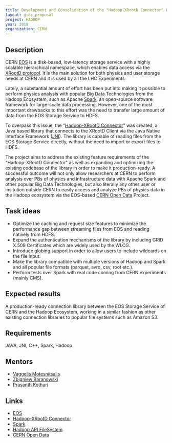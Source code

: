 ```yaml
---
title: Development and Consolidation of the "Hadoop-XRootD Connector" Library
layout: gsoc_proposal
project: HADOOP
year: 2018
organization: CERN
---
```


## Description

CERN [EOS](https://eos.web.cern.ch/) is a disk-based, low-latency storage service with a highly scalable hierarchical namespace, which enables data access via the [XRootD protocol](http://xrootd.org/). It is the main solution for both physics and user storage needs at CERN and it is used by all the LHC Experiments.

Lately, a substantial amount of effort has been put into making it possible to perform physics analysis with popular Big Data Technologies from the Hadoop Ecosystem, such as Apache [Spark](https://spark.apache.org/), an open-source software framework for large-scale data processing. However, one of the most important drawbacks to this effort was the need to transfer large amount of data from the EOS Storage Service to HDFS.

To overpass this issue, the "[Hadoop-XRootD Connector](https://github.com/cerndb/hadoop-xrootd)" was created, a Java based library that connects to the XRootD Client via the Java Native Interface Framework ([JNI](https://docs.oracle.com/javase/7/docs/technotes/guides/jni/spec/jniTOC.html)). The library is capable of reading files from the EOS Storage Service directly, without the need to import or export files to HDFS.

The project aims to address the existing feature requirements of the "Hadoop-XRootD Connector" as well as expanding and optimizing the existing codebase of the library in order to make it production-ready. A successful outcome will not only allow researchers at CERN to perform analysis over PBs of physics and infrastructure data with Apache Spark and other popular Big Data Technologies, but also literally any other user or insitution outside CERN to easily access and analyze PBs of physics data in the Hadoop ecosystem via the EOS-based [CERN Open Data](http://opendata.cern.ch/) Project.

## Task ideas
 * Optimize the caching and request size features to minimize the performance gap between streaming files from EOS and reading natively from HDFS.
 * Expand the authentication mechanisms of the library by including GRID X.509 Certificates which are widely used by the WLCG.
 * Introduce globing support in order to allow users to include wildcards on the file input.
 * Make the library compatible with multiple versions of Hadoop and Spark and all popular file formats (parquet, avro, csv, root etc.).
 * Perform tests over Spark with real code coming from CERN experiments (mainly CMS).

## Expected results
A production-ready connection library between the EOS Storage Service of CERN and the Hadoop Ecosystem, working in a similar fashion as other existing connection libraries to popular file systems such as Amazon S3.

## Requirements
JAVA, JNI, C++, Spark, Hadoop

## Mentors
  * [Vaggelis Motesnitsalis](mailto:vaggelis.motesnitsalis@cern.ch)
  * [Zbigniew Baranowski](mailto:zbigniew.baranowski@cern.ch)
  * [Prasanth Kothuri](mailto:prasanth.kothuri@cern.ch)
  
## Links
  * [EOS](https://eos.web.cern.ch/)
  * [Hadoop-XRootD Connector](https://github.com/cerndb/hadoop-xrootd)
  * [Spark](http://spark.apache.org)
  * [Hadoop API FileSystem](https://hadoop.apache.org/docs/r2.8.2/api/org/apache/hadoop/fs/FileSystem.html)
  * [CERN Open Data](http://opendata.cern.ch/)

